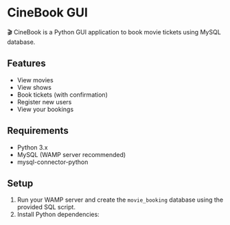 # CineBook GUI

🎬 CineBook is a Python GUI application to book movie tickets using MySQL database.

## Features
- View movies
- View shows
- Book tickets (with confirmation)
- Register new users
- View your bookings

## Requirements
- Python 3.x
- MySQL (WAMP server recommended)
- mysql-connector-python

## Setup
1. Run your WAMP server and create the `movie_booking` database using the provided SQL script.
2. Install Python dependencies:

